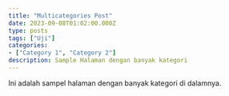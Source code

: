 ```yaml
---
title: "Multicategories Post"
date: 2023-09-08T01:02:00.000Z
type: posts
tags: ["Uji"]
categories: 
- ["Category 1", "Category 2"]
description: Sample Halaman dengan banyak kategori
--- 
```


Ini adalah sampel halaman dengan banyak kategori di dalamnya.
